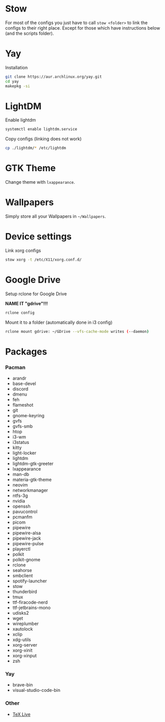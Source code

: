 # Stow

For most of the configs you just have to call `stow <folder>` to link the configs to their right place. Except for those which have instructions below (and the scripts folder).

# Yay

Installation

```bash
git clone https://aur.archlinux.org/yay.git
cd yay
makepkg -si
```

# LightDM

Enable lightdm

```bash
systemctl enable lightdm.service
```

Copy configs (linking does not work)

```bash
cp ./lightdm/* /etc/lightdm
```

# GTK Theme

Change theme with `lxappearance`.

# Wallpapers

Simply store all your Wallpapers in `~/Wallpapers`.

# Device settings

Link xorg configs

```bash
stow xorg -t /etc/X11/xorg.conf.d/
```

# Google Drive

Setup rclone for Google Drive

**NAME IT "gdrive"!!!**

```bash
rclone config
```

Mount it to a folder (automatically done in i3 config)

```bash
rclone mount gdrive: ~/GDrive --vfs-cache-mode writes (--daemon)
```

# Packages

### Pacman

- arandr
- base-devel
- discord
- dmenu
- feh
- flameshot
- git
- gnome-keyring
- gvfs
- gvfs-smb
- htop
- i3-wm
- i3status
- kitty
- light-locker
- lightdm
- lightdm-gtk-greeter
- lxappearance
- man-db
- materia-gtk-theme
- neovim
- networkmanager
- ntfs-3g
- nvidia
- openssh
- pavucontrol
- pcmanfm
- picom
- pipewire
- pipewire-alsa
- pipewire-jack
- pipewire-pulse
- playerctl
- polkit
- polkit-gnome
- rclone
- seahorse
- smbclient
- spotify-launcher
- stow
- thunderbird
- tmux
- ttf-firacode-nerd
- ttf-jetbrains-mono
- udisks2
- wget
- wireplumber
- xautolock
- xclip
- xdg-utils
- xorg-server
- xorg-xinit
- xorg-xinput
- zsh

### Yay

- brave-bin
- visual-studio-code-bin

### Other

- [TeX Live](https://www.tug.org/texlive/quickinstall.html)
